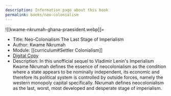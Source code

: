 ```yaml
---
description: Information page about this book
permalink: books/neo-colonialism
---
```


![[kwame-nkrumah-ghana-praesident.webp]]=

- Title: Neo-Colonialism The Last Stage of Imperialism
- Author: Kwame Nkrumah
- Module: [[curriculum#Settler Colonialism]]
- [Digital Copy](https://www.marxists.org/subject/africa/nkrumah/neo-colonialism/index.htm)
- Description: In this unofficial sequel to Vladimir Lenin's Imperialism Kwame Nkrumah defines the essence of neocolonialism as the condition where a state appears to be nominally independent, its economic and therefore its political system is controlled by outside forces, namely the western monopoly capital specifically. Nkrumah defines neocolonialism as the last, worst, most developed and desperate stage of imperialism.